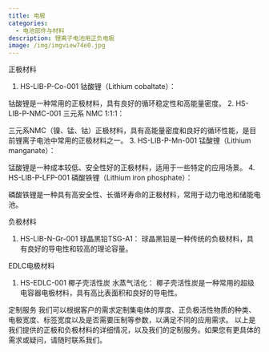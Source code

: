 ```yaml
---
title: 电极
categories:
  - 电池部件与材料
description: 锂离子电池用正负电极
image: /img/imgview74e0.jpg
---
```

正极材料
1. HS-LIB-P-Co-001 钴酸锂（Lithium cobaltate）：

钴酸锂是一种常用的正极材料，具有良好的循环稳定性和高能量密度。
2. HS-LIB-P-NMC-001 三元系 NMC 1:1:1：

三元系NMC（镍、锰、钴）正极材料，具有高能量密度和良好的循环性能，是目前锂离子电池中常用的正极材料之一。
3. HS-LIB-P-Mn-001 锰酸锂（Lithium manganate）：

锰酸锂是一种成本较低、安全性好的正极材料，适用于一些特定的应用场景。
4. HS-LIB-P-LFP-001 磷酸铁锂（Lithium iron phosphate）：

磷酸铁锂是一种具有高安全性、长循环寿命的正极材料，常用于动力电池和储能电池。

负极材料
1. HS-LIB-N-Gr-001 球晶黑铅TSG-A1：
球晶黑铅是一种传统的负极材料，具有良好的导电性和较高的理论容量。

EDLC电极材料
1. HS-EDLC-001 椰子壳活性炭 水蒸气活化：
椰子壳活性炭是一种常用的超级电容器电极材料，具有高比表面积和良好的导电性。

定制服务
我们可以根据客户的需求定制集电体的厚度、正负极活性物质的种类、电极宽度、标签宽度以及是否需要压制等参数，以满足不同的应用需求。
以上是我们提供的正极和负极材料的详细情况，以及我们的定制服务。如果您有更具体的需求或疑问，请随时联系我们。
